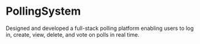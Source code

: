 # PollingSystem
Designed and developed a full-stack polling platform enabling users to log in, create, view, delete, and vote on polls in real time.
